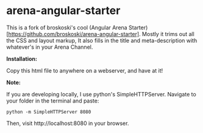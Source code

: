 arena-angular-starter
=====================

This is a fork of broskoski's cool (Angular Arena Starter)[https://github.com/broskoski/arena-angular-starter]. Mostly it trims out all the CSS and layout markup, It also fills in the title and meta-description with whatever's in your Arena Channel.

**Installation:**

Copy this html file to anywhere on a webserver, and have at it!

**Note:**

If you are developing locally, I use python's SimpleHTTPServer. Navigate to your folder in the terminal and paste:

    python -m SimpleHTTPServer 8080
    
Then, visit http://localhost:8080 in your browser.
